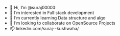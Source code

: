 - 👋 Hi, I’m @suraj00000
- 👀 I’m interested in Full stack development
- 🌱 I’m currently learning Data structure and algo
- 💞️ I’m looking to collaborate on OpenSource Projects
- 📫 linkedin.com/suraj--kushwaha/

<!---
cx-suraj/cx-suraj is a ✨ special ✨ repository because its `README.md` (this file) appears on your GitHub profile.
You can click the Preview link to take a look at your changes.
--->
